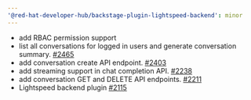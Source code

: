 ```yaml
---
'@red-hat-developer-hub/backstage-plugin-lightspeed-backend': minor
---
```


- add RBAC permission support
- list all conversations for logged in users and generate conversation summary. [#2465](https://github.com/janus-idp/backstage-plugins/pull/2465)
- add conversation create API endpoint. [#2403](https://github.com/janus-idp/backstage-plugins/pull/2403)
- add streaming support in chat completion API. [#2238](https://github.com/janus-idp/backstage-plugins/pull/2238)
- add conversation GET and DELETE API endpoints. [#2211](https://github.com/janus-idp/backstage-plugins/pull/2211)
- Lightspeed backend plugin [#2115](https://github.com/janus-idp/backstage-plugins/pull/2115)
